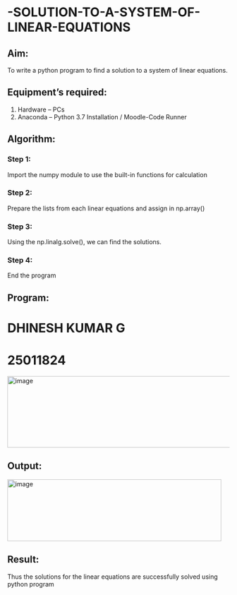 # -SOLUTION-TO-A-SYSTEM-OF-LINEAR-EQUATIONS
## Aim:
To write a python program to find a solution to a system of linear equations.
## Equipment’s required:
1. 	Hardware – PCs
2. 	Anaconda – Python 3.7 Installation / Moodle-Code Runner
## Algorithm:
### Step 1: 
Import the numpy module to use the built-in functions for calculation
### Step 2: 
Prepare the lists from each linear equations and assign in np.array()
### Step 3: 
Using the np.linalg.solve(), we can find the solutions.
### Step 4: 
End the program
## Program:
# DHINESH KUMAR G
# 25011824
<img width="608" height="162" alt="image" src="https://github.com/user-attachments/assets/19af0746-44c0-46db-9787-c3b7e00e8352" />

## Output:
<img width="485" height="140" alt="image" src="https://github.com/user-attachments/assets/838b7b91-0d98-4abb-9ed1-00272cb8be0c" />

## Result: 
Thus the solutions for the linear equations are successfully solved using python program

